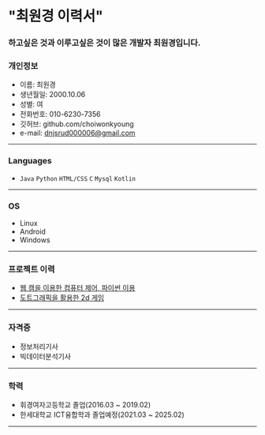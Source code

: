 # "최원경 이력서"


### 하고싶은 것과 이루고싶은 것이 많은 개발자 최원경입니다.

### 개인정보
- 이름: 최원경  
- 생년월일: 2000.10.06   
- 성별: 여  
- 전화번호: 010-6230-7356  
- 깃허브: github.com/choiwonkyoung  
- e-mail: dnjsrud000006@gmail.com  
---

### Languages
-  `Java` `Python` `HTML/CSS` `C` `Mysql` `Kotlin`
---

### OS
- Linux
- Android
- Windows
---

### 프로젝트 이력
- <u>웹 캠을 이용한 컴퓨터 제어, 파이썬 이용</u>  
- <u>도트그래픽을 활용한 2d 게임</u>
---

### 자격증
- 정보처리기사
- 빅데이터분석기사
---

### 학력
- 휘경여자고등학교 졸업(2016.03 ~ 2019.02)
- 한세대학교 ICT융합학과 졸업예정(2021.03 ~ 2025.02)
---
